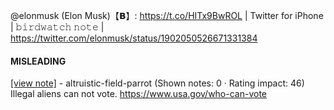 @elonmusk (Elon Musk)【𝗕】: https://t.co/HITx9BwROL | Twitter for iPhone | 𝚋𝚒𝚛𝚍𝚠𝚊𝚝𝚌𝚑 𝚗𝚘𝚝𝚎 | https://twitter.com/elonmusk/status/1902050526671331384

#### MISLEADING

[[view note]](https://x.com/i/birdwatch/n/1902163611767701991) - altruistic-field-parrot (Shown notes: 0 · Rating impact: 46)\
Illegal aliens can not vote. 
https://www.usa.gov/who-can-vote
